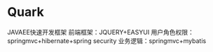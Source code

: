# Quark
JAVAEE快速开发框架
前端框架：JQUERY+EASYUI
用户角色权限：springmvc+hibernate+spring security
业务逻辑：springmvc+mybatis
